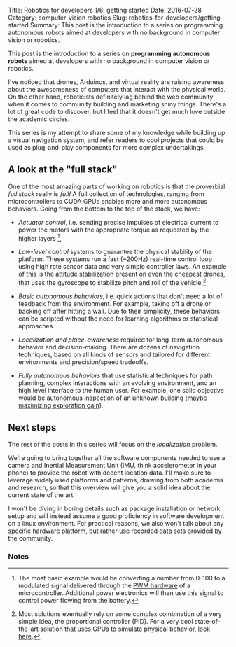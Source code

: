 Title: Robotics for developers 1/6: getting started
Date: 2016-07-28
Category: computer-vision robotics
Slug: robotics-for-developers/getting-started
Summary: This post is the introduction to a series on programming autonomous robots aimed at developers with no background in computer vision or robotics.

This post is the introduction to a series on **programming autonomous robots** aimed at developers with no background in computer vision or robotics.

I've noticed that drones, Arduinos, and virtual reality are raising awareness about the awesomeness of computers that interact with the physical world. On the other hand, roboticists definitely lag behind the web community when it comes to community building and marketing shiny things. There's a lot of great code to discover, but I feel that it doesn't get much love outside the academic circles.

This series is my attempt to share some of my knowledge while building up a visual navigation system, and refer readers to cool projects that could be used as plug-and-play components for more complex undertakings.

A look at the "full stack"
--------------------------

One of the most amazing parts of working on robotics is that the proverbial *full stack* really is *full!* A full collection of technologies, ranging from microcontrollers to CUDA GPUs enables more and more autonomous behaviors. Going from the bottom to the top of the stack, we have:

- *Actuator control*, i.e. sending precise impulses of electrical current to power the motors with the appropriate torque as requested by the higher layers [^actuator_control],

-  *Low-level control* systems to guarantee the physical stability of the platform. These systems run a fast (~200Hz) real-time control loop using high rate sensor data and very simple controller laws. An example of this is the attitude stabilization present on even the cheapest drones, that uses the gyroscope to stabilize pitch and roll of the vehicle.[^low_level_control]

- *Basic autonomous behaviors*, i.e. quick actions that don't need a lot of feedback from the environment. For example, taking off a drone or backing off after hitting a wall. Due to their simplicity, these behaviors can be scripted without the need for learning algorithms or statistical approaches.

- *Localization and place-awareness* required for long-term autonomous behavior and decision-making. There are dozens of navigation techniques, based on all kinds of sensors and tailored for different environments and precision/speed tradeoffs.

- *Fully autonomous behaviors* that use statistical techniques for path planning, complex interactions with an evolving environment, and an high level interface to the human user. For example, one solid objective would be autonomous inspection of an unknown building ([maybe maximizing exploration gain](https://github.com/ethz-asl/nbvplanner)).

## Next steps

The rest of the posts in this series will focus on the *localization* problem.

We're going to bring together all the software components needed to use a camera and Inertial Measurement Unit (IMU, think accelerometer in your phone) to provide the robot with decent location data. I'll make sure to leverage widely used platforms and patterns, drawing from both academia and research, so that this overview will give you a solid idea about the current state of the art.

I won't be diving in boring details such as package installation or network setup and will instead assume a good proficiency in software development on a linux environment. For practical reasons, we also won't talk about any specific hardware platform, but rather use recorded data sets provided by the community.

### Notes

[^actuator_control]: The most basic example would be converting a number from 0-100 to a modulated signal delivered through the [PWM hardware](https://www.arduino.cc/en/Tutorial/PWM) of a microcontroller. Additional power electronics will then use this signal to control power flowing from the battery.

[^low_level_control]: Most solutions eventually rely on some complex combination of a very simple idea, the proportional controller (PID). For a very cool state-of-the-art solution that uses GPUs to simulate physical behavior, [look here](http://spectrum.ieee.org/cars-that-think/transportation/self-driving/autonomous-mini-rally-car-teaches-itself-to-powerslide).
